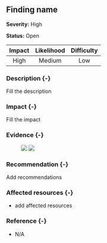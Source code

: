 ## Finding name

**Severity:** High

**Status:** Open

| Impact | Likelihood | Difficulty |
| :----: | :--------: | :--------: |
|  High  |   Medium   |    Low     |

### Description {-}

Fill the description

### Impact {-}

Fill the impact

### Evidence {-}

<figure style="display:block">
    <img style="max-width:100%" src="../../figures/finding-name-1.png"/>
    <img style="max-width:100%" src="../../figures/finding-name-2.png"/>
</figure>

### Recommendation {-}

Add recommendations

### Affected resources {-}

- add affected resources

### Reference {-}

- N/A
